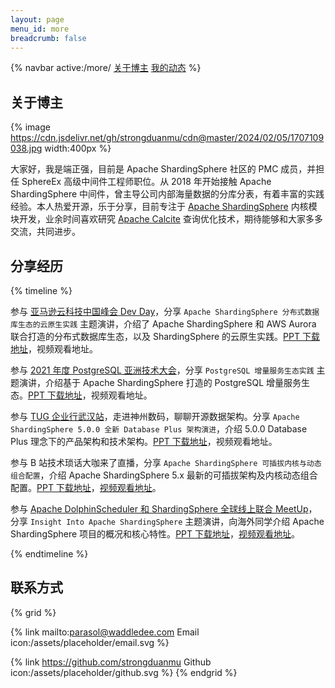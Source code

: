 ```yaml
---
layout: page
menu_id: more
breadcrumb: false
---
```


{% navbar active:/more/ [关于博主](/more/) [我的动态](/more/news)  %}

## 关于博主

{% image https://cdn.jsdelivr.net/gh/strongduanmu/cdn@master/2024/02/05/1707109038.jpg width:400px %}

大家好，我是端正强，目前是 Apache ShardingSphere 社区的 PMC 成员，并担任 SphereEx 高级中间件工程师职位。从 2018 年开始接触 Apache ShardingSphere 中间件，曾主导公司内部海量数据的分库分表，有着丰富的实践经验。本人热爱开源，乐于分享，目前专注于 [Apache ShardingSphere](https://github.com/apache/shardingsphere) 内核模块开发，业余时间喜欢研究 [Apache Calcite](https://github.com/apache/calcite) 查询优化技术，期待能够和大家多多交流，共同进步。

## 分享经历

{% timeline %}

<!-- node 2022/11/14 亚马逊云科技中国峰会 Dev Day -->

参与 [亚马逊云科技中国峰会 Dev Day](https://aws.amazon.com/cn/about-aws/events/summit2022/index/)，分享 `Apache ShardingSphere 分布式数据库生态的云原生实践` 主题演讲，介绍了 Apache ShardingSphere 和 AWS Aurora 联合打造的分布式数据库生态，以及 ShardingSphere 的云原生实践。[PPT 下载地址](https://strongduanmu.com/share/Apache%20ShardingSphere%20%E5%88%86%E5%B8%83%E5%BC%8F%E6%95%B0%E6%8D%AE%E5%BA%93%E7%94%9F%E6%80%81%E7%9A%84%E4%BA%91%E5%8E%9F%E7%94%9F%E5%AE%9E%E8%B7%B5.pdf)，视频观看地址。

<!-- node 2021/12/14~17 PostgresConf.CN & PGConf.Asia2021 -->

参与 [2021 年度 PostgreSQL 亚洲技术大会](https://2021.postgresconf.cn/)，分享 `PostgreSQL 增量服务生态实践` 主题演讲，介绍基于 Apache ShardingSphere 打造的 PostgreSQL 增量服务生态。[PPT 下载地址](https://strongduanmu.com/share/PostgreSQL%20%E5%A2%9E%E9%87%8F%E6%9C%8D%E5%8A%A1%E7%94%9F%E6%80%81%E5%AE%9E%E8%B7%B5.pdf)，视频观看地址。

<!-- node 2021/12/11「TUG 企业行 - 武汉站」走进神州数码，聊聊开源数据架构 -->

参与 [TUG 企业行武汉站](https://asktug.com/t/topic/243089)，走进神州数码，聊聊开源数据架构。分享 `Apache ShardingSphere 5.0.0 全新 Database Plus 架构演进`，介绍 5.0.0 Database Plus 理念下的产品架构和技术架构。[PPT 下载地址](https://strongduanmu.com/share/Apache%20ShardingSphere%205.0.0%20%E5%85%A8%E6%96%B0%20Database%20Plus%20%E6%9E%B6%E6%9E%84%E6%BC%94%E8%BF%9B.pdf)，视频观看地址。

<!-- node 2021/9/8 技术琐话大咖来了 -->

参与 B 站技术琐话大咖来了直播，分享 `Apache ShardingSphere 可插拔内核与动态组合配置`，介绍 Apache ShardingSphere 5.x 最新的可插拔架构及内核动态组合配置。[PPT 下载地址](https://strongduanmu.com/share/Apache%20ShardingSphere%20%E5%8F%AF%E6%8F%92%E6%8B%94%E5%86%85%E6%A0%B8%E4%B8%8E%E5%8A%A8%E6%80%81%E7%BB%84%E5%90%88%E9%85%8D%E7%BD%AE.pdf)，[视频观看地址](https://www.bilibili.com/video/BV1s3411q7rp?spm_id_from=333.999.0.0)。

<!-- node 2021/5/16 Apache DolphinScheduler - ShardingSphere Global Online Co-MeetUp -->

参与 [Apache DolphinScheduler 和 ShardingSphere 全球线上联合 MeetUp](https://www.meetup.com/dolphinscheduler/events/277413098)，分享 `Insight Into Apache ShardingSphere` 主题演讲，向海外同学介绍 Apache ShardingSphere 项目的概况和核心特性。[PPT 下载地址](https://strongduanmu.com/share/Insight%20Into%20Apache%20ShardingSphere.pdf)，[视频观看地址](https://www.youtube.com/watch?v=BV8QEScCmgU)。

{% endtimeline %}

## 联系方式

{% grid %}
<!-- cell -->
{% link mailto:parasol@waddledee.com Email icon:/assets/placeholder/email.svg %}
<!-- cell -->
{% link https://github.com/strongduanmu Github icon:/assets/placeholder/github.svg %}
{% endgrid %}

<style>
  .tag-plugin.gallery.grid-box .grid-cell {
    background: none;
    padding: 4px;
  }

  .md-text .link-card .img {
    filter: invert(85%) sepia(0%) saturate(1%) hue-rotate(87deg) brightness(95%) contrast(98%);
  }
</style>
